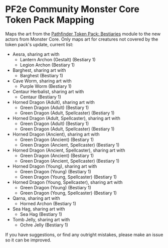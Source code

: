 # PF2e Community Monster Core Token Pack Mapping

Maps the art from the [Pathfinder Token Pack: Bestiaries](https://foundryvtt.com/packages/pf2e-tokens-bestiaries) module to the new actors from Monster Core. Only maps art for creatures not covered by the token pack's update, current list:

- Aesra, sharing art with
  - Lantern Archon (Gestalt) (Bestiary 1)
  - Legion Archon (Bestiary 1)
- Barghest, sharing art with
  - Barghest (Bestiary 1)
- Cave Worm, sharing art with
  - Purple Worm (Bestiary 1)
- Centaur Herbalist, sharing art with
  - Centaur (Bestiary 1)
- Horned Dragon (Adult), sharing art with
  - Green Dragon (Adult) (Bestiary 1)
  - Green Dragon (Adult, Spellcaster) (Bestiary 1)
- Horned Dragon (Adult, Spellcaster), sharing art with
  - Green Dragon (Adult) (Bestiary 1)
  - Green Dragon (Adult, Spellcaster) (Bestiary 1)
- Horned Dragon (Ancient), sharing art with
  - Green Dragon (Ancient) (Bestiary 1)
  - Green Dragon (Ancient, Spellcaster) (Bestiary 1)
- Horned Dragon (Ancient, Spellcaster), sharing art with
  - Green Dragon (Ancient) (Bestiary 1)
  - Green Dragon (Ancient, Spellcaster) (Bestiary 1)
- Horned Dragon (Young), sharing art with
  - Green Dragon (Young) (Bestiary 1)
  - Green Dragon (Young, Spellcaster) (Bestiary 1)
- Horned Dragon (Young, Spellcaster), sharing art with
  - Green Dragon (Young) (Bestiary 1)
  - Green Dragon (Young, Spellcaster) (Bestiary 1)
- Qarna, sharing art with
  - Horned Archon (Bestiary 1)
- Sea Hag, sharing art with
  - Sea Hag (Bestiary 1)
- Tomb Jelly, sharing art with
  - Ochre Jelly (Bestiary 1)

If you have suggestions, or find any outright mistakes, please make an issue so it can be improved.
